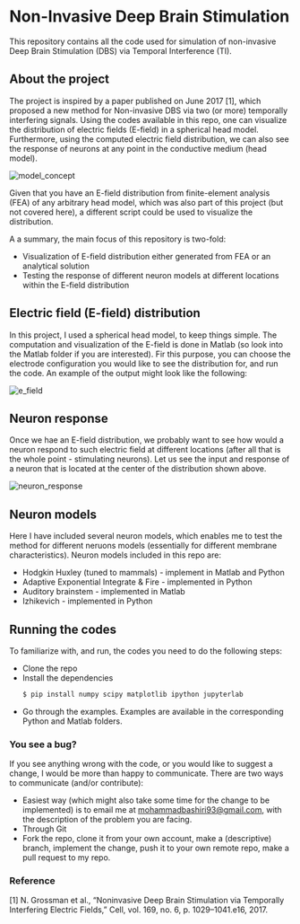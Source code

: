 # Non-Invasive Deep Brain Stimulation

This repository contains all the code used for simulation of non-invasive Deep Brain Stimulation (DBS) via Temporal Interference (TI).

## About the project

The project is inspired by a paper published on June 2017 [1], which proposed a new 
method for Non-invasive DBS via two (or more) temporally interfering signals. Using the 
codes available in this repo, one can visualize the distribution of electric fields (E-field) in 
a spherical head model. Furthermore, using the computed electric field distribution, we 
can also see the response of neurons at any point in the conductive medium (head model).

![model_concept](https://github.com/mohammadbashiri/non-invasive-deep-brain-stimulation/blob/master/Figures/Head_model_Concept.png)

Given that you have an E-field distribution from finite-element analysis (FEA) of any arbitrary head model, 
which was also part of this project (but not covered here), a different script could be used to visualize 
the distribution.

A a summary, the main focus of this repository is two-fold:
- Visualization of E-field distribution either generated from FEA or an analytical solution
- Testing the response of different neuron models at different locations within the E-field 
distribution


## Electric field (E-field) distribution

In this project, I used a spherical head model, to keep things simple. The computation and 
visualization of the E-field is done in Matlab (so look into the Matlab folder if you are 
interested). Fir this purpose, you can choose the electrode configuration you would like to 
see the distribution for, and run the code. An example of the output might look like the 
following:

![e_field](https://github.com/mohammadbashiri/non-invasive-deep-brain-stimulation/blob/master/Figures/E-field_example.png)

## Neuron response

Once we hae an E-field distribution, we probably want to see how would a neuron respond to 
such electric field at different locations (after all that is the whole point - stimulating 
neurons). Let us see the input and response of a neuron that is located at the center of 
the distribution shown above.

![neuron_response](https://github.com/mohammadbashiri/non-invasive-deep-brain-stimulation/blob/master/Figures/Neuron_response.png)

## Neuron models

Here I have included several neuron models, which enables me to test the method for different 
neruons models (essentially for different membrane characteristics). Neuron models included in 
this repo are:

* Hodgkin Huxley (tuned to mammals) - implement in Matlab and Python
* Adaptive Exponential Integrate & Fire -  implemented in Python
* Auditory brainstem - implemented in Matlab
* Izhikevich - implemented in Python

## Running the codes

To familiarize with, and run, the codes you need to do the following steps:

* Clone the repo
* Install the dependencies
    ```bash
    $ pip install numpy scipy matplotlib ipython jupyterlab
    ```
* Go through the examples. Examples are available in the corresponding Python and Matlab folders.

### You see a bug?

If you see anything wrong with the code, or you would like to suggest a change, I would be more 
than happy to communicate. There are two ways to communicate (and/or contribute):
- Easiest way (which might also take some time for the change to be implemented) is to 
email me at mohammadbashiri93@gmail.com, with the description of the problem you are facing.
- Through Git
- Fork the repo, clone it from your own account, make a (descriptive) branch, implement 
the change, push it to your own remote repo, make a pull request to my repo.

### Reference
[1] N. Grossman et al., “Noninvasive Deep Brain Stimulation via Temporally Interfering Electric Fields,” Cell, vol. 169, no. 6,
p. 1029–1041.e16, 2017.

